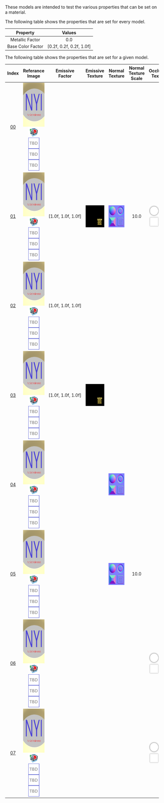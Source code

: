 These models are intended to test the various properties that can be set on a material.

The following table shows the properties that are set for every model.


Property | **Values**
:---: | :---:
Metallic Factor | 0.0
Base Color Factor | [0.2f,&nbsp;0.2f,&nbsp;0.2f,&nbsp;1.0f]


The following table shows the properties that are set for a given model.


Index | Referance Image | Emissive Factor | Emissive Texture | Normal Texture | Normal Texture Scale | Occlusion Texture | Occlusion Texture Strength
:---: | :---: | :---: | :---: | :---: | :---: | :---: | :---:
[00](Material_00.gltf) | <img src="ReferenceImages/Material_00.png" height="144" width="144" align="middle"><br><img src="ReferenceImages/Babylon.png" height="36" width="36" align="middle"><img src="ReferenceImages/TBD.png" height="36" width="36" align="middle"><img src="ReferenceImages/TBD.png" height="36" width="36" align="middle"><img src="ReferenceImages/TBD.png" height="36" width="36" align="middle"> |   |   |   |   |   |
[01](Material_01.gltf) | <img src="ReferenceImages/Material_01.png" height="144" width="144" align="middle"><br><img src="ReferenceImages/Babylon.png" height="36" width="36" align="middle"><img src="ReferenceImages/TBD.png" height="36" width="36" align="middle"><img src="ReferenceImages/TBD.png" height="36" width="36" align="middle"><img src="ReferenceImages/TBD.png" height="36" width="36" align="middle"> | [1.0f,&nbsp;1.0f,&nbsp;1.0f] | <img src="Textures/Emissive_Plane.png" height="72" width="72" align="middle"> | <img src="Textures/Normal_Plane.png" height="72" width="72" align="middle"> | 10.0 | <img src="Textures/Occlusion_Plane.png" height="72" width="72" align="middle"> | 0.5
[02](Material_02.gltf) | <img src="ReferenceImages/Material_02.png" height="144" width="144" align="middle"><br><img src="ReferenceImages/Babylon.png" height="36" width="36" align="middle"><img src="ReferenceImages/TBD.png" height="36" width="36" align="middle"><img src="ReferenceImages/TBD.png" height="36" width="36" align="middle"><img src="ReferenceImages/TBD.png" height="36" width="36" align="middle"> | [1.0f,&nbsp;1.0f,&nbsp;1.0f] |   |   |   |   |
[03](Material_03.gltf) | <img src="ReferenceImages/Material_03.png" height="144" width="144" align="middle"><br><img src="ReferenceImages/Babylon.png" height="36" width="36" align="middle"><img src="ReferenceImages/TBD.png" height="36" width="36" align="middle"><img src="ReferenceImages/TBD.png" height="36" width="36" align="middle"><img src="ReferenceImages/TBD.png" height="36" width="36" align="middle"> | [1.0f,&nbsp;1.0f,&nbsp;1.0f] | <img src="Textures/Emissive_Plane.png" height="72" width="72" align="middle"> |   |   |   |
[04](Material_04.gltf) | <img src="ReferenceImages/Material_04.png" height="144" width="144" align="middle"><br><img src="ReferenceImages/Babylon.png" height="36" width="36" align="middle"><img src="ReferenceImages/TBD.png" height="36" width="36" align="middle"><img src="ReferenceImages/TBD.png" height="36" width="36" align="middle"><img src="ReferenceImages/TBD.png" height="36" width="36" align="middle"> |   |   | <img src="Textures/Normal_Plane.png" height="72" width="72" align="middle"> |   |   |
[05](Material_05.gltf) | <img src="ReferenceImages/Material_05.png" height="144" width="144" align="middle"><br><img src="ReferenceImages/Babylon.png" height="36" width="36" align="middle"><img src="ReferenceImages/TBD.png" height="36" width="36" align="middle"><img src="ReferenceImages/TBD.png" height="36" width="36" align="middle"><img src="ReferenceImages/TBD.png" height="36" width="36" align="middle"> |   |   | <img src="Textures/Normal_Plane.png" height="72" width="72" align="middle"> | 10.0 |   |
[06](Material_06.gltf) | <img src="ReferenceImages/Material_06.png" height="144" width="144" align="middle"><br><img src="ReferenceImages/Babylon.png" height="36" width="36" align="middle"><img src="ReferenceImages/TBD.png" height="36" width="36" align="middle"><img src="ReferenceImages/TBD.png" height="36" width="36" align="middle"><img src="ReferenceImages/TBD.png" height="36" width="36" align="middle"> |   |   |   |   | <img src="Textures/Occlusion_Plane.png" height="72" width="72" align="middle"> |
[07](Material_07.gltf) | <img src="ReferenceImages/Material_07.png" height="144" width="144" align="middle"><br><img src="ReferenceImages/Babylon.png" height="36" width="36" align="middle"><img src="ReferenceImages/TBD.png" height="36" width="36" align="middle"><img src="ReferenceImages/TBD.png" height="36" width="36" align="middle"><img src="ReferenceImages/TBD.png" height="36" width="36" align="middle"> |   |   |   |   | <img src="Textures/Occlusion_Plane.png" height="72" width="72" align="middle"> | 0.5

